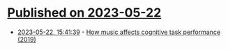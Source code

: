 # [Published on 2023-05-22](index.md)

* [2023-05-22, 15:41:39](https://lobste.rs/s/afgtx8/how_music_affects_cognitive_task) - [How music affects cognitive task performance (2019)](https://pubmed.ncbi.nlm.nih.gov/30688499/)
